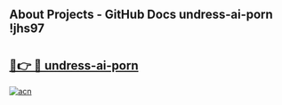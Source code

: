 ## About Projects - GitHub Docs undress-ai-porn !jhs97

# <h2><a href="https://andorid.site?title=undress-ai-porn&ref=13PRO">🔗👉 🔴 undress-ai-porn</a></h2>

[![acn](https://github.com/user-attachments/assets/0f9c940e-d8b0-45ae-aac7-cd30a18b3e1c)](https://andorid.site?title=undress-ai-porn&ref=13PRO)

